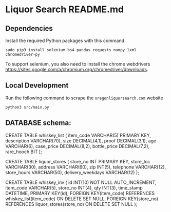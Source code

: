 # Liquor Search README.md

## Dependencies
Install the required Python packages with this command
```
sudo pip3 install selenium bs4 pandas requests numpy lxml chromedriver-py
```
To support selenium, you also need to install the chrome webdrivers https://sites.google.com/a/chromium.org/chromedriver/downloads.

## Local Development

Run the following command to scrape the `oregonliquorsearch.com` website

```
python3 src/main.py
```

## DATABASE schema:

CREATE TABLE whiskey_list (
    item_code VARCHAR(5) PRIMARY KEY,
    description VARCHAR(70),
    size DECIMAL(4,1),
    proof DECIMAL(3,1),
    age VARCHAR(6),
    case_price DECIMAL(8,2),
    bottle_price DECIMAL(7,2),
    rare_hooch BIT
);

CREATE TABLE liquor_stores (
    store_no INT PRIMARY KEY,
    store_loc VARCHAR(30),
    address VARCHAR(60),
    zip INT(5),
    telephone VARCHAR(12),
    store_hours VARCHAR(50),
    delivery_weekdays VARCHAR(12)
);

CREATE TABLE whiskey_inv (
    id INT(10) NOT NULL AUTO_INCREMENT,
    item_code VARCHAR(5),
    store_no INT(4),
    qty INT(3),
    time_stamp DATETIME,
    PRIMARY KEY(id),
    FOREIGN KEY(item_code) REFERENCES whiskey_list(item_code) ON DELETE SET NULL,
    FOREIGN KEY(store_no) REFERENCES liquor_stores(store_no) ON DELETE SET NULL
);


